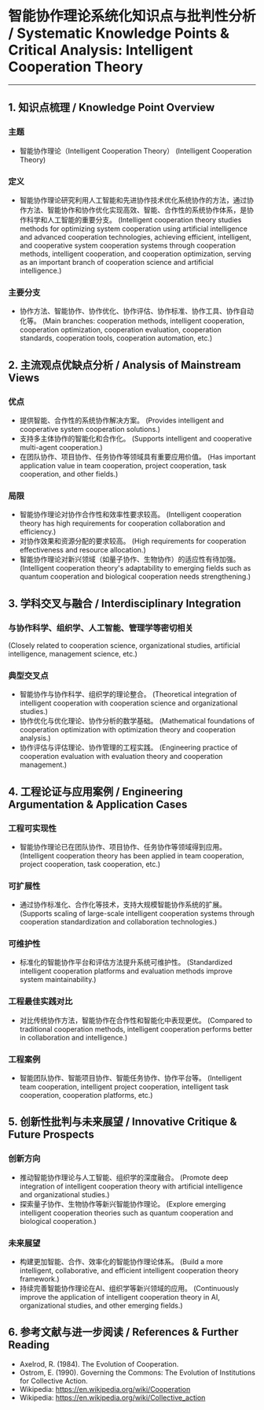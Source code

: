 # 智能协作理论系统化知识点与批判性分析 / Systematic Knowledge Points & Critical Analysis: Intelligent Cooperation Theory

---

## 1. 知识点梳理 / Knowledge Point Overview

### 主题

- 智能协作理论（Intelligent Cooperation Theory）
  (Intelligent Cooperation Theory)

### 定义

- 智能协作理论研究利用人工智能和先进协作技术优化系统协作的方法，通过协作方法、智能协作和协作优化实现高效、智能、合作性的系统协作体系，是协作科学和人工智能的重要分支。
  (Intelligent cooperation theory studies methods for optimizing system cooperation using artificial intelligence and advanced cooperation technologies, achieving efficient, intelligent, and cooperative system cooperation systems through cooperation methods, intelligent cooperation, and cooperation optimization, serving as an important branch of cooperation science and artificial intelligence.)

### 主要分支

- 协作方法、智能协作、协作优化、协作评估、协作标准、协作工具、协作自动化等。
  (Main branches: cooperation methods, intelligent cooperation, cooperation optimization, cooperation evaluation, cooperation standards, cooperation tools, cooperation automation, etc.)

## 2. 主流观点优缺点分析 / Analysis of Mainstream Views

### 优点

- 提供智能、合作性的系统协作解决方案。
  (Provides intelligent and cooperative system cooperation solutions.)
- 支持多主体协作的智能化和合作化。
  (Supports intelligent and cooperative multi-agent cooperation.)
- 在团队协作、项目协作、任务协作等领域具有重要应用价值。
  (Has important application value in team cooperation, project cooperation, task cooperation, and other fields.)

### 局限

- 智能协作理论对协作合作性和效率性要求较高。
  (Intelligent cooperation theory has high requirements for cooperation collaboration and efficiency.)
- 对协作效果和资源分配的要求较高。
  (High requirements for cooperation effectiveness and resource allocation.)
- 智能协作理论对新兴领域（如量子协作、生物协作）的适应性有待加强。
  (Intelligent cooperation theory's adaptability to emerging fields such as quantum cooperation and biological cooperation needs strengthening.)

## 3. 学科交叉与融合 / Interdisciplinary Integration

### 与协作科学、组织学、人工智能、管理学等密切相关

  (Closely related to cooperation science, organizational studies, artificial intelligence, management science, etc.)

### 典型交叉点

- 智能协作与协作科学、组织学的理论整合。
  (Theoretical integration of intelligent cooperation with cooperation science and organizational studies.)
- 协作优化与优化理论、协作分析的数学基础。
  (Mathematical foundations of cooperation optimization with optimization theory and cooperation analysis.)
- 协作评估与评估理论、协作管理的工程实践。
  (Engineering practice of cooperation evaluation with evaluation theory and cooperation management.)

## 4. 工程论证与应用案例 / Engineering Argumentation & Application Cases

### 工程可实现性

- 智能协作理论已在团队协作、项目协作、任务协作等领域得到应用。
  (Intelligent cooperation theory has been applied in team cooperation, project cooperation, task cooperation, etc.)

### 可扩展性

- 通过协作标准化、合作化等技术，支持大规模智能协作系统的扩展。
  (Supports scaling of large-scale intelligent cooperation systems through cooperation standardization and collaboration technologies.)

### 可维护性

- 标准化的智能协作平台和评估方法提升系统可维护性。
  (Standardized intelligent cooperation platforms and evaluation methods improve system maintainability.)

### 工程最佳实践对比

- 对比传统协作方法，智能协作在合作性和智能化中表现更优。
  (Compared to traditional cooperation methods, intelligent cooperation performs better in collaboration and intelligence.)

### 工程案例

- 智能团队协作、智能项目协作、智能任务协作、协作平台等。
  (Intelligent team cooperation, intelligent project cooperation, intelligent task cooperation, cooperation platforms, etc.)

## 5. 创新性批判与未来展望 / Innovative Critique & Future Prospects

### 创新方向

- 推动智能协作理论与人工智能、组织学的深度融合。
  (Promote deep integration of intelligent cooperation theory with artificial intelligence and organizational studies.)
- 探索量子协作、生物协作等新兴智能协作理论。
  (Explore emerging intelligent cooperation theories such as quantum cooperation and biological cooperation.)

### 未来展望

- 构建更加智能、合作、效率化的智能协作理论体系。
  (Build a more intelligent, collaborative, and efficient intelligent cooperation theory framework.)
- 持续完善智能协作理论在AI、组织学等新兴领域的应用。
  (Continuously improve the application of intelligent cooperation theory in AI, organizational studies, and other emerging fields.)

## 6. 参考文献与进一步阅读 / References & Further Reading

- Axelrod, R. (1984). The Evolution of Cooperation.
- Ostrom, E. (1990). Governing the Commons: The Evolution of Institutions for Collective Action.
- Wikipedia: <https://en.wikipedia.org/wiki/Cooperation>
- Wikipedia: <https://en.wikipedia.org/wiki/Collective_action>
